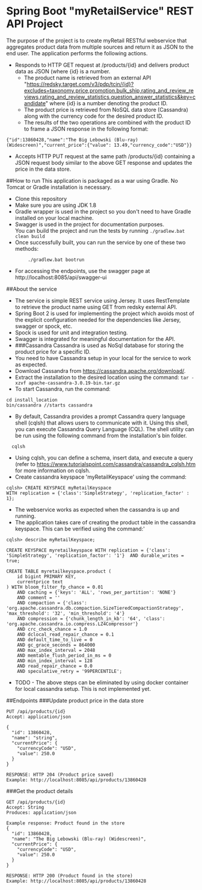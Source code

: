# Spring Boot "myRetailService" REST API Project

The purpose of the project is to create myRetail RESTful webservice that aggregates product data from multiple sources and return it as JSON to the end user.
The application performs the following actions.
* Responds to HTTP GET request at /products/{id} and delivers product data as JSON (where {id} is a number.
   * The product name is retrieved from an external API "https://redsky.target.com/v3/pdp/tcin/{id}?excludes=taxonomy,price,promotion,bulk_ship,rating_and_review_reviews,rating_and_review_statistics,question_answer_statistics&key=candidate" where {id} is a number denoting the product ID.
   * The product price is retrieved from NoSQL data store (Cassandra) along with the currency code for the desired product ID.
   * The results of the two operations are combined with the product ID to frame a JSON response in the following format:
```
{"id":13860428,"name":"The Big Lebowski (Blu-ray) (Widescreen)","current_price":{"value": 13.49,"currency_code":"USD"}}
```   

* Accepts HTTP PUT request at the same path /products/{id} containing a JSON request body similar to the above GET response and updates the price in the data store.

##How to run
This application is packaged as a war using Gradle. No Tomcat or Gradle installation is necessary. 

* Clone this repository
* Make sure you are using JDK 1.8
* Gradle wrapper is used in the project so you don't need to have Gradle installed on your local machine.
* Swagger is used in the project for documentation purposes.  
  You can build the project and run the tests by running ```./gradlew.bat clean build```  
* Once successfully built, you can run the service by one of these two methods:
```
        ./gradlew.bat bootrun
```
        
* For accessing the endpoints, use the swagger page at http://localhost:8085/api/swagger-ui

##About the service
* The service is  simple REST service using Jersey. It uses RestTemplate to retrieve the product name using GET from redsky external API.
* Spring Boot 2 is used for implementing the project which avoids most of the explicit configuration needed for the dependencies like Jersey, swagger or spock, etc.
* Spock is used for unit and integration testing.
* Swagger is integrated for meaningful documentation for the API.  
* ###Cassandra
Cassandra is used as NoSql database for storing the product price for a specific ID.
* You need to have Cassandra setup in your local for the service to work as expected.
* Download Cassandra from https://cassandra.apache.org/download/.
* Extract the installation to the desired location using the command:
```tar -xzvf apache-cassandra-3.0.19-bin.tar.gz```
*  To start Cassandra, run the command:
```
cd install_location
bin/cassandra //starts cassandra
```
* By default, Cassandra provides a prompt Cassandra query language shell (cqlsh) that allows users to communicate with it. Using this shell, you can execute Cassandra Query Language (CQL). The shell utility can be run using the following command from the installation's bin folder.
```
  cqlsh
```

* Using cqlsh, you can define a schema, insert data, and execute a query (refer to https://www.tutorialspoint.com/cassandra/cassandra_cqlsh.htm for more information on cqlsh.
* Create cassandra keyspace 'myRetailKeyspace' using the command:
```
cqlsh> CREATE KEYSPACE myRetailKeyspace
WITH replication = {'class':'SimpleStrategy', 'replication_factor' : 1};
```
* The webservice works as expected when the cassandra is up and running.
* The application takes care of creating the product table in the cassandra keyspace. This can be verified using the command:'
```
cqlsh> describe myRetailKeyspace;

CREATE KEYSPACE myretailkeyspace WITH replication = {'class': 'SimpleStrategy', 'replication_factor': '1'}  AND durable_writes = true;

CREATE TABLE myretailkeyspace.product (
    id bigint PRIMARY KEY,
    currentprice text
) WITH bloom_filter_fp_chance = 0.01
    AND caching = {'keys': 'ALL', 'rows_per_partition': 'NONE'}
    AND comment = ''
    AND compaction = {'class': 'org.apache.cassandra.db.compaction.SizeTieredCompactionStrategy', 'max_threshold': '32', 'min_threshold': '4'}
    AND compression = {'chunk_length_in_kb': '64', 'class': 'org.apache.cassandra.io.compress.LZ4Compressor'}
    AND crc_check_chance = 1.0
    AND dclocal_read_repair_chance = 0.1
    AND default_time_to_live = 0
    AND gc_grace_seconds = 864000
    AND max_index_interval = 2048
    AND memtable_flush_period_in_ms = 0
    AND min_index_interval = 128
    AND read_repair_chance = 0.0
    AND speculative_retry = '99PERCENTILE';
```  

* TODO - The above steps can be eliminated by using docker container for local cassandra setup. This is not implemented yet.

##Endpoints
###Update product price in the data store
```
PUT /api/products/{id}
Accept: application/json

{
  "id": 13860428,
  "name": "string",
  "currentPrice": {
    "currencyCode": "USD",
    "value": 250.0
  }  
}

RESPONSE: HTTP 204 (Product price saved)
Example: http://localhost:8085/api/products/13860428
```
###Get the product details
```
GET /api/products/{id}
Accept: String
Produces: application/json

Example response: Product found in the store
{
  "id": 13860428,
  "name": "The Big Lebowski (Blu-ray) (Widescreen)",
  "currentPrice": {
    "currencyCode": "USD",
    "value": 250.0
  }  
}

RESPONSE: HTTP 200 (Product found in the store)
Example: http://localhost:8085/api/products/13860428
```




        

   